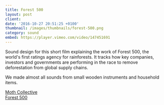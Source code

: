 ```yaml
---
title: Forest 500
layout: post
client:
date: '2016-10-27 20:51:25 +0100'
thumbnail: /images/thumbnails/forest-500.png
category: sound
embed: https://player.vimeo.com/video/147451691
---
```


Sound design for this short film explaining the work of Forest 500, the world's first ratings agency for rainforests. It tracks how key companies, investors and governments are performing in the race to remove deforestation from global supply chains.

We made almost all sounds from small wooden instruments and household items.

[Moth Collective](http://www.mothcollective.co.uk/)  
[Forest 500](forest500.org)
